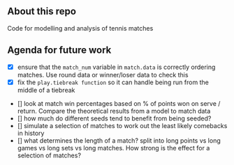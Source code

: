 ## About this repo
Code for modelling and analysis of tennis matches
## Agenda for future work
- [x] ensure that the `match_num` variable in `match.data` is correctly ordering matches. Use round data or winner/loser data to check this
- [x] fix the `play.tiebreak function` so it can handle being run from the middle of a tiebreak
- [] look at match win percentages based on % of points won on serve / return. Compare the theoretical results from a model to match data
- [] how much do different seeds tend to benefit from being seeded?
- [] simulate a selection of matches to work out the least likely comebacks in history
- [] what determines the length of a match? split into long points vs long games vs long sets vs long matches. How strong is the effect for a selection of matches?

